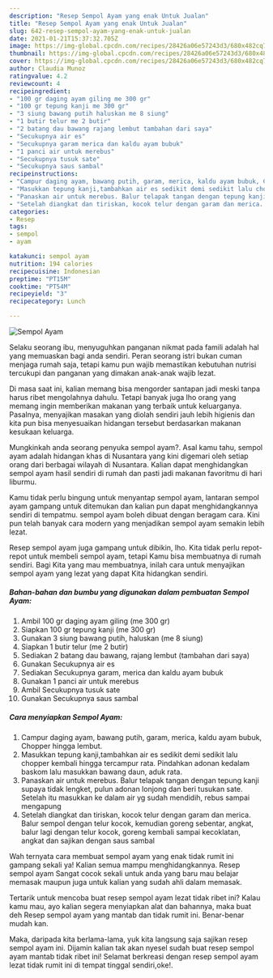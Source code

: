 ```yaml
---
description: "Resep Sempol Ayam yang enak Untuk Jualan"
title: "Resep Sempol Ayam yang enak Untuk Jualan"
slug: 642-resep-sempol-ayam-yang-enak-untuk-jualan
date: 2021-01-21T15:37:32.705Z
image: https://img-global.cpcdn.com/recipes/28426a06e57243d3/680x482cq70/sempol-ayam-foto-resep-utama.jpg
thumbnail: https://img-global.cpcdn.com/recipes/28426a06e57243d3/680x482cq70/sempol-ayam-foto-resep-utama.jpg
cover: https://img-global.cpcdn.com/recipes/28426a06e57243d3/680x482cq70/sempol-ayam-foto-resep-utama.jpg
author: Claudia Munoz
ratingvalue: 4.2
reviewcount: 4
recipeingredient:
- "100 gr daging ayam giling me 300 gr"
- "100 gr tepung kanji me 300 gr"
- "3 siung bawang putih haluskan me 8 siung"
- "1 butir telur me 2 butir"
- "2 batang dau bawang rajang lembut tambahan dari saya"
- "Secukupnya air es"
- "Secukupnya garam merica dan kaldu ayam bubuk"
- "1 panci air untuk merebus"
- "Secukupnya tusuk sate"
- "Secukupnya saus sambal"
recipeinstructions:
- "Campur daging ayam, bawang putih, garam, merica, kaldu ayam bubuk, Chopper hingga lembut."
- "Masukkan tepung kanji,tambahkan air es sedikit demi sedikit lalu chopper kembali hingga tercampur rata. Pindahkan adonan kedalam baskom lalu masukkan bawang daun, aduk rata."
- "Panaskan air untuk merebus. Balur telapak tangan dengan tepung kanji supaya tidak lengket, pulun adonan lonjong dan beri tusukan sate. Setelah itu masukkan ke dalam air yg sudah mendidih, rebus sampai mengapung"
- "Setelah diangkat dan tiriskan, kocok telur dengan garam dan merica. Balur sempol dengan telur kocok, kemudian goreng sebentar, angkat, balur lagi dengan telur kocok, goreng kembali sampai kecoklatan, angkat dan sajikan dengan saus sambal"
categories:
- Resep
tags:
- sempol
- ayam

katakunci: sempol ayam 
nutrition: 194 calories
recipecuisine: Indonesian
preptime: "PT15M"
cooktime: "PT54M"
recipeyield: "3"
recipecategory: Lunch

---
```



![Sempol Ayam](https://img-global.cpcdn.com/recipes/28426a06e57243d3/680x482cq70/sempol-ayam-foto-resep-utama.jpg)

Selaku seorang ibu, menyuguhkan panganan nikmat pada famili adalah hal yang memuaskan bagi anda sendiri. Peran seorang istri bukan cuman menjaga rumah saja, tetapi kamu pun wajib memastikan kebutuhan nutrisi tercukupi dan panganan yang dimakan anak-anak wajib lezat.

Di masa  saat ini, kalian memang bisa mengorder santapan jadi meski tanpa harus ribet mengolahnya dahulu. Tetapi banyak juga lho orang yang memang ingin memberikan makanan yang terbaik untuk keluarganya. Pasalnya, menyajikan masakan yang diolah sendiri jauh lebih higienis dan kita pun bisa menyesuaikan hidangan tersebut berdasarkan makanan kesukaan keluarga. 



Mungkinkah anda seorang penyuka sempol ayam?. Asal kamu tahu, sempol ayam adalah hidangan khas di Nusantara yang kini digemari oleh setiap orang dari berbagai wilayah di Nusantara. Kalian dapat menghidangkan sempol ayam hasil sendiri di rumah dan pasti jadi makanan favoritmu di hari liburmu.

Kamu tidak perlu bingung untuk menyantap sempol ayam, lantaran sempol ayam gampang untuk ditemukan dan kalian pun dapat menghidangkannya sendiri di tempatmu. sempol ayam boleh dibuat dengan beragam cara. Kini pun telah banyak cara modern yang menjadikan sempol ayam semakin lebih lezat.

Resep sempol ayam juga gampang untuk dibikin, lho. Kita tidak perlu repot-repot untuk membeli sempol ayam, tetapi Kamu bisa membuatnya di rumah sendiri. Bagi Kita yang mau membuatnya, inilah cara untuk menyajikan sempol ayam yang lezat yang dapat Kita hidangkan sendiri.

<!--inarticleads1-->

##### Bahan-bahan dan bumbu yang digunakan dalam pembuatan Sempol Ayam:

1. Ambil 100 gr daging ayam giling (me 300 gr)
1. Siapkan 100 gr tepung kanji (me 300 gr)
1. Gunakan 3 siung bawang putih, haluskan (me 8 siung)
1. Siapkan 1 butir telur (me 2 butir)
1. Sediakan 2 batang dau bawang, rajang lembut (tambahan dari saya)
1. Gunakan Secukupnya air es
1. Sediakan Secukupnya garam, merica dan kaldu ayam bubuk
1. Gunakan 1 panci air untuk merebus
1. Ambil Secukupnya tusuk sate
1. Gunakan Secukupnya saus sambal




<!--inarticleads2-->

##### Cara menyiapkan Sempol Ayam:

1. Campur daging ayam, bawang putih, garam, merica, kaldu ayam bubuk, Chopper hingga lembut.
1. Masukkan tepung kanji,tambahkan air es sedikit demi sedikit lalu chopper kembali hingga tercampur rata. Pindahkan adonan kedalam baskom lalu masukkan bawang daun, aduk rata.
1. Panaskan air untuk merebus. Balur telapak tangan dengan tepung kanji supaya tidak lengket, pulun adonan lonjong dan beri tusukan sate. Setelah itu masukkan ke dalam air yg sudah mendidih, rebus sampai mengapung
1. Setelah diangkat dan tiriskan, kocok telur dengan garam dan merica. Balur sempol dengan telur kocok, kemudian goreng sebentar, angkat, balur lagi dengan telur kocok, goreng kembali sampai kecoklatan, angkat dan sajikan dengan saus sambal




Wah ternyata cara membuat sempol ayam yang enak tidak rumit ini gampang sekali ya! Kalian semua mampu menghidangkannya. Resep sempol ayam Sangat cocok sekali untuk anda yang baru mau belajar memasak maupun juga untuk kalian yang sudah ahli dalam memasak.

Tertarik untuk mencoba buat resep sempol ayam lezat tidak ribet ini? Kalau kamu mau, ayo kalian segera menyiapkan alat dan bahannya, maka buat deh Resep sempol ayam yang mantab dan tidak rumit ini. Benar-benar mudah kan. 

Maka, daripada kita berlama-lama, yuk kita langsung saja sajikan resep sempol ayam ini. Dijamin kalian tak akan nyesel sudah buat resep sempol ayam mantab tidak ribet ini! Selamat berkreasi dengan resep sempol ayam lezat tidak rumit ini di tempat tinggal sendiri,oke!.


